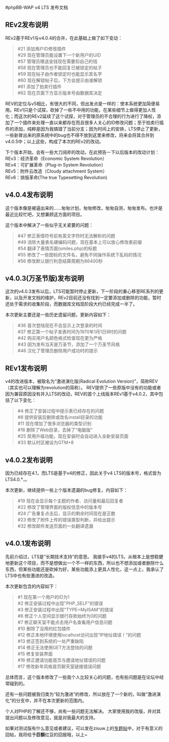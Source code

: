 #phpBB-WAP v4 LTS 发布文档

## REv2发布说明
REv2基于REv1与v4.0.4的合并，在此基础上做了如下变动：
>\#21 添加用户ID修改插件<br/>
>\#29 现在管理员能设置下一个新用户的UID<br/>
>\#57 管理员赠送金钱现在需要扣自己的钱<br/>
>\#58 现在管理员也不能回复已被锁定的帖子<br/>
>\#59 现在帖子由作者锁定时也能显示其名字<br/>
>\#60 现在解锁帖子后，下方会提示由谁解锁<br/>
>\#61 添加了拍卖行插件<br/>
>\#62 现在页面下方显示版本号由数据库决定

REV的定位与v5相比，有很大的不同，但出发点是一样的：使本系统更加简便易用。REv1只是个试探，砍掉了一些不中用的功能，在某些细节上做得更加人性化；而这次的REv2延续了这个试探，对于管理员的不合理的行为进行了降权，添加了一个插件来处理一直以来都存在而且很多人关心的ID修改问题；至于拍卖行插件的添加，纯粹是因为我搞错了当前分支；因为时间上的安排，LTS停止了更新，一些新冒出来的原系统中的bug也不得不放到这里来修改，将来会将其合并到v4.0.5中；以上这些，构成了本次的REv2的改动。

下个版本开始，会有一些大刀阔斧的改动，在此预告一下以后版本的改动计划：<br/>
REv3：经济革命（Economic System Revolution）<br/>
REv4：可扩展革命（Plug-in System Revolution）<br/>
REv5：附件云改造（Cloudy attachment System）<br/>
REv6：排版革命(The true Typesetting Revolution)

## v4.0.4发布说明
这个版本像是被逼出来的……匆匆计划，匆匆修改，匆匆自测，匆匆发布。也许是最近比较忙吧，又想兼顾这方面的项目。

这个版本中解决了一些似乎无关紧要的问题：
>\#47 修正表情符号前有英文字符时无法解析的问题<br/>
>\#49 消除大量表名硬编码问题，现在基本上可以放心修改表前缀<br/>
>\#54 翻译了表情页面(smiles.php)的标题<br/>
>\#55 修改了一些图标的文件名，避免不同操作系统下乱码的情况<br/>
>\#56 修改默认银行利息结算周期为86400秒<br/>

## v4.0.3(万圣节版)发布说明
这次的v4.0.3发布以后，LTS可能暂时停止更新，下一阶段的重心移至RE系列的更新，以及开发文档的维护，REv2目前还没有找到一定要添加或删除的功能，暂时还处于需求的收集阶段，而数据库文档现阶段大约已经完成一半了。

本次更新主要还是一些历史遗留问题，更新内容如下：

>\#36 首次登陆现在不会显示上次登录的时间<br/>
>\#37 修正第一个帖子发表时间为1970年1月1日8时的问题<br/>
>\#42 购买用户名颜色格式检查现在更为严格<br/>
>\#43 因为发布当天是万圣节，添加了一个万圣节风格<br/>
>\#46 汉化了管理员删除用户成功时的提示<br/>

## REv1发布说明
v4的改进版本，被取名为“激进演化版(Radical Evolution Version)”，简称REV（其实也可以理解为revolution的简称）。
REV提供了一些原版中没有的功能或者因为兼容原因没有并入LTS的改动，REV的首个上线版本REv1基于v4.0.2，其中包括了以下变化：

>\#4 修正了安装过程中提示表已经存在的问题<br/>
>\#8 提供安装后删除或改名install目录的功能<br/>
>\#11 现在增加了很多浏览器的类型识别<br/>
>\#18 删除了Web目录，去掉了“电脑版”<br/>
>\#25 禁用升级功能，现在安装时会自动进入全新安装页面<br/>
>\#33 默认时区被设为GTM+8<br/>

## v4.0.2发布说明
因为已经存在4.1，而LTS是基于v4的修正，因此关于v4 LTS的版本号，格式皆为LTS4.0.\*，。

本次更新，继续提供一些上个版本遗漏的bug修复。内容如下：

>\#19 现在会显示每个主题的作者、访问量和最后回复者<br/>
>\#22 修改了管理界面的版权信息中的版本号<br/>
>\#24 广告重复点击后，显示的剩余时间现在是正数<br/>
>\#23 修改了附件上传的错误类型判断，并给出提示<br/>
>\#32 修改邮件发送页面的一处翻译遗漏<br/>

## v4.0.1发布说明
先前介绍过，LTS是“长期技术支持”的意思。
我接手v4的LTS，从根本上是想稳健地更新这个项目，而不是想做出一个不一样的东西，所以也不想添加或者删除什么东西，但某些功能还是砍掉为好，某些功能添上更具人性化，这一点上，我承认了LTS中也有些激进的改造。

本次更新包含的内容如下：

>\#1 现在第一个用户的ID为1<br/>
>\#2 修正安装过程中出现"PHP_SELF"的错误<br/>
>\#3 修正安装过程中出现"TYPE=MyISAM"的错误<br/>
>\#6 修正个人空间显示银行存款始终为0的问题<br/>
>\#7 修正聊天室不能点击用户名查看用户信息问题<br/>
>\#10 删除了没用的红包插件<br/>
>\#12 修正本地环境使用localhost访问出现“IP地址错误！”的问题<br/>
>\#13 修正签到系统的一处严重缺陷<br/>
>\#14 修正无法使用GET方法登陆的问题<br/>
>\#15 修复安装界面<br/>
>\#16 修正邀请功能首页与邀请地址错误的问题<br/>
>\#17 修改新年风格首页聊天室链接错误问题<br/>

总体而言，这个版本修改了一些我个人比较关心的问题，也有些问题是在论坛中经常碰到的。

还有一些问题被我归类为“较为激进”的修改，所以放在了一个新的，叫做“激进演化”的分支中，并不在本次更新的范围内。

个人对PHP的了解还不够，尚有一些问题无法解决。
大家使用我的改版，并对其提出问题以及修改意见，就是对我最大的支持。

如果对测试版有什么意见或者建议，可以发在zisuw上的[专题帖](http://zisuw.com/viewtopic.php?p=24720)中，对于有意义的回帖，我将给予**巨额**红豆的回报哦，以上~
